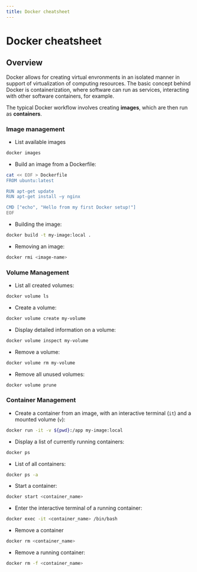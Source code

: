 ```yaml
---
title: Docker cheatsheet
---
```


# Docker cheatsheet

## Overview

Docker allows for creating virtual envronments in an isolated manner in support
of virtualization of computing resources.  The basic concept behind Docker is containerization,
where software can run as services, interacting with other software containers, for example.

The typical Docker workflow involves creating **images**, which are then run as **containers**.

### Image management

* List available images

```bash
docker images
```

* Build an image from a Dockerfile:

```bash
cat << EOF > Dockerfile
FROM ubuntu:latest

RUN apt-get update 
RUN apt-get install –y nginx 

CMD ["echo", "Hello from my first Docker setup!"] 
EOF
```

* Building the image:

```bash
docker build -t my-image:local .
```

* Removing an image:

```bash
docker rmi <image-name>
```

### Volume Management

* List all created volumes:

```bash
docker volume ls
```

* Create a volume:

```bash
docker volume create my-volume
```

* Display detailed information on a volume:

```bash
docker volume inspect my-volume
```

* Remove a volume:

```bash
docker volume rm my-volume
```

* Remove all unused volumes:

```bash
docker volume prune
```

### Container Management

* Create a container from an image, with an interactive terminal (`it`) and a mounted volume (`v`):

```bash
docker run -it -v ${pwd}:/app my-image:local
```

* Display a list of currently running containers:
    
```bash
docker ps
```

* List of all containers:
    
```bash
docker ps -a
```

* Start a container:

```bash
docker start <container_name>
```

* Enter the interactive terminal of a running container:

```bash
docker exec -it <container_name> /bin/bash
```

* Remove a container 

```bash
docker rm <container_name>
```

* Remove a running container:

```bash
docker rm -f <container_name>
```
